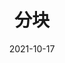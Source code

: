 ---
title: "分块"
linkTitle: "分块"
type: blog
weight: 3
date: 2021-10-17
description: >
  一群人，咋整？当然是分成一组一组的。就比如，你的学校分为12个班级，你的班级分为4个小组……
---
